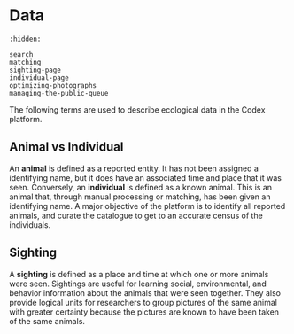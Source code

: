 # Data

```{toctree}
:hidden:

search
matching
sighting-page
individual-page
optimizing-photographs
managing-the-public-queue
```

The following terms are used to describe ecological data in the Codex platform.

## Animal vs Individual

An **animal** is defined as a reported entity. It has not been assigned a identifying name, but it does have an associated time and place that it was seen. Conversely, an **individual** is defined as a known animal. This is an animal that, through manual processing or matching, has been given an identifying name.
A major objective of the platform is to identify all reported animals, and curate the catalogue to get to an accurate census of the individuals.

## Sighting

A **sighting** is defined as a place and time at which one or more animals were seen. Sightings are useful for learning social, environmental, and behavior information about the animals that were seen together. They also provide logical units for researchers to group pictures of the same animal with greater certainty because the pictures are known to have been taken of the same animals.
